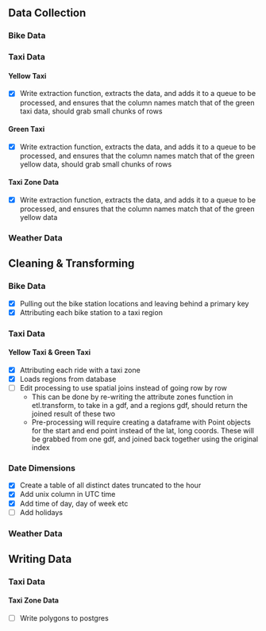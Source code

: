 
## Data Collection

### Bike Data

### Taxi Data

#### Yellow Taxi
-  [x] Write extraction function, extracts the data, and adds it to a queue to be processed, and ensures that the column names match that of the green taxi data, should grab small chunks of rows
#### Green Taxi
-  [x] Write extraction function, extracts the data, and adds it to a queue to be processed, and ensures that the column names match that of the green yellow data, should grab small chunks of rows
#### Taxi Zone Data
-  [x] Write extraction function, extracts the data, and adds it to a queue to be processed, and ensures that the column names match that of the green yellow data

### Weather Data

## Cleaning & Transforming

### Bike Data
-  [x] Pulling out the bike station locations and leaving behind a primary key
-  [x] Attributing each bike station to a taxi region
### Taxi Data

#### Yellow Taxi & Green Taxi
-  [x] Attributing each ride with a taxi zone
-  [x] Loads regions from database
-  [ ] Edit processing to use spatial joins instead of going row by row
    - This can be done by re-writing the attribute zones function in etl.transform, to take in a gdf, and a regions gdf, should return the joined result of these two
    - Pre-processing will require creating a dataframe with Point objects for the start and end point instead of the lat, long coords. These will be grabbed from one gdf, and joined back together using the original index

### Date Dimensions
-  [x] Create a table of all distinct dates truncated to the hour
-  [x] Add unix column in UTC time
-  [x] Add time of day, day of week etc
-  [ ] Add holidays

### Weather Data

## Writing Data

### Taxi Data

#### Taxi Zone Data
-  [ ] Write polygons to postgres
